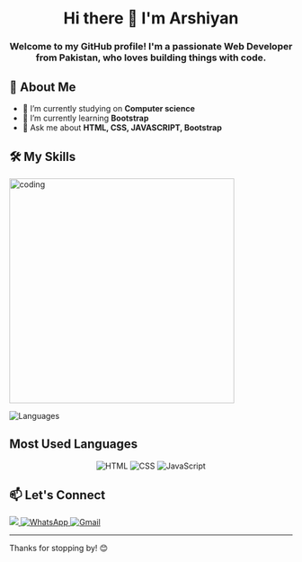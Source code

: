 
# <h1 align="center">Hi there 👋 I'm Arshiyan</h1>

<h3 align="center">Welcome to my GitHub profile! I'm a passionate Web Developer from Pakistan,  who loves building things with code.</h3>

## 🚀 About Me

- 🔭 I’m currently studying on **Computer science**
- 🌱 I’m currently learning **Bootstrap**
- 💬 Ask me about **HTML, CSS, JAVASCRIPT, Bootstrap**


## 🛠️ My Skills

<img align="center" alt="coding" width="400" src="https://cdn.dribbble.com/users/330915/screenshots/3587000/10_coding_dribbble.gif"> 

![Languages](https://skillicons.dev/icons?i=html,css,js,bootstrap,git,github)

## Most Used Languages

<p align="center">
    <img src="https://img.shields.io/badge/HTML-70.98%25-red" alt="HTML" />
    <img src="https://img.shields.io/badge/CSS-42.53%25-purple" alt="CSS" />
  <img src="https://img.shields.io/badge/JavaScript-44.49%25-yellow" alt="JavaScript" />
  
  
</p>

## 📫 Let's Connect

<a href="https://www.linkedin.com/in/muhammad-arshiyan-9866b5321?utm_source=share&utm_campaign=share_via&utm_content=profile&utm_medium=android_app" target="_blank">
    <img src="https://img.shields.io/badge/LinkedIn-%230077B5.svg?style=for-the-badge&logo=linkedin&logoColor=white" />
  </a>

  <a href="https://wa.me/qr/XWJLWFOX3B4IL1" target="_blank">
  <img src="https://img.shields.io/badge/WhatsApp-25D366?style=for-the-badge&logo=whatsapp&logoColor=white" alt="WhatsApp"/>
</a>

  <a href="mailto:youremail@gmail.com">
  <img src="https://img.shields.io/badge/Gmail-D14836?style=for-the-badge&logo=gmail&logoColor=white" alt="Gmail"/>
</a>

---

Thanks for stopping by! 😊
